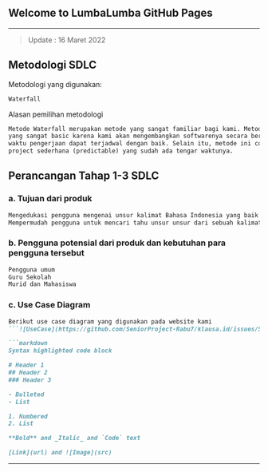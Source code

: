 ## Welcome to LumbaLumba GitHub Pages 

<!--
You can use the [editor on GitHub](https://github.com/SeniorProject-Rabu7/klausa.id/edit/main/docs/index.md) to maintain and preview the content for your website in Markdown files.

Whenever you commit to this repository, GitHub Pages will run [Jekyll](https://jekyllrb.com/) to rebuild the pages in your site, from the content in your Markdown files.
-->
____
>Update : 16 Maret 2022
## Metodologi SDLC
Metodologi yang digunakan:
```markdown
Waterfall
```
Alasan pemilihan metodologi
```markdown
Metode Waterfall merupakan metode yang sangat familiar bagi kami. Metode ini merupakan metode 
yang sangat basic karena kami akan mengembangkan softwarenya secara berurutan, dengan demikian 
waktu pengerjaan dapat terjadwal dengan baik. Selain itu, metode ini cocok untuk project 
project sederhana (predictable) yang sudah ada tengar waktunya.
```
## Perancangan Tahap 1-3 SDLC
### a. Tujuan dari produk
```markdown
Mengedukasi pengguna mengenai unsur kalimat Bahasa Indonesia yang baik dan benar.
Mempermudah pengguna untuk mencari tahu unsur unsur dari sebuah kalimat.
```
### b. Pengguna potensial dari produk dan kebutuhan para pengguna tersebut
```markdown
Pengguna umum
Guru Sekolah
Murid dan Mahasiswa
```
### c. Use Case Diagram
```markdown
Berikut use case diagram yang digunakan pada website kami
```![UseCase](https://github.com/SeniorProject-Rabu7/klausa.id/issues/5#issue-1170990630)

```markdown
Syntax highlighted code block

# Header 1
## Header 2
### Header 3

- Bulleted
- List

1. Numbered
2. List

**Bold** and _Italic_ and `Code` text

[Link](url) and ![Image](src)
```
____
<!--
For more details see [Basic writing and formatting syntax](https://docs.github.com/en/github/writing-on-github/getting-started-with-writing-and-formatting-on-github/basic-writing-and-formatting-syntax).

### Jekyll Themes

Your Pages site will use the layout and styles from the Jekyll theme you have selected in your [repository settings](https://github.com/SeniorProject-Rabu7/klausa.id/settings/pages). The name of this theme is saved in the Jekyll `_config.yml` configuration file.

### Support or Contact

Having trouble with Pages? Check out our [documentation](https://docs.github.com/categories/github-pages-basics/) or [contact support](https://support.github.com/contact) and we’ll help you sort it out.
-->

